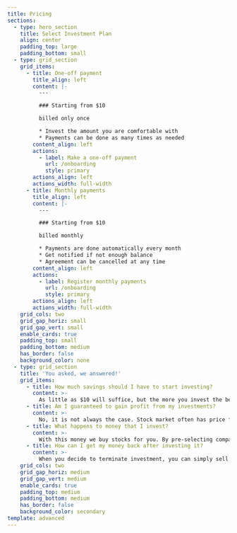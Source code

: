 ```yaml
---
title: Pricing
sections:
  - type: hero_section
    title: Select Investment Plan
    align: center
    padding_top: large
    padding_bottom: small
  - type: grid_section
    grid_items:
      - title: One-off payment
        title_align: left
        content: |-
          ---

          ### Starting from $10

          billed only once

          * Invest the amount you are comfortable with
          * Payments can be done as many times as needed
        content_align: left
        actions:
          - label: Make a one-off payment
            url: /onboarding
            style: primary
        actions_align: left
        actions_width: full-width
      - title: Monthly payments
        title_align: left
        content: |-
          ---

          ### Starting from $10

          billed monthly

          * Payments are done automatically every month
          * Get notified if not enough balance
          * Agreement can be cancelled at any time
        content_align: left
        actions:
          - label: Register monthly payments
            url: /onboarding
            style: primary
        actions_align: left
        actions_width: full-width
    grid_cols: two
    grid_gap_horiz: small
    grid_gap_vert: small
    enable_cards: true
    padding_top: small
    padding_bottom: medium
    has_border: false
    background_color: none
  - type: grid_section
    title: 'You asked, we answered!'
    grid_items:
      - title: How much savings should I have to start investing?
        content: >-
          As little as $10 will suffice, but the more you invest the better outcomes can be expected. However, you should avoid investing all of your savings at once.
      - title: Am I guaranteed to gain profit from my investments?
        content: >-
          No, it is not always the case. Stock market often has price fluctuations in it, so at times you may observe your money being lost. But in the long run most investitions tend to pay off.
      - title: What happens to money that I invest?
        content: >-
          With this money we buy stocks for you. By pre-selecting companies that are perspective and sustainable we can expect that these stocks will grow in value. As value of stocks change, you can see your invested money changing its value as well.
      - title: How can I get my money back after investing it?
        content: >-
          When you decide to terminate investment, you can simply sell the stocks that you have so far. Amount of money you get back depends on value of stocks at that time.
    grid_cols: two
    grid_gap_horiz: medium
    grid_gap_vert: medium
    enable_cards: true
    padding_top: medium
    padding_bottom: medium
    has_border: false
    background_color: secondary
template: advanced
---
```

